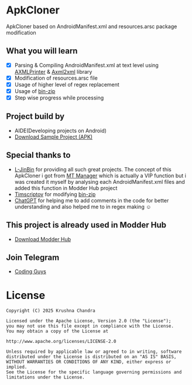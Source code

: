 # ApkCloner
 ApkCloner based on AndroidManifest.xml  and resources.arsc package modification

## What you will learn
- [x] Parsing & Compiling AndroidManifest.xml at text level using [AXMLPrinter](https://github.com/developer-krushna/AXMLPrinter) & [Axml2xml](https://github.com/developer-krushna/Axml2xml) library
- [x] Modification of resources.arsc file 
- [x] Usage of higher level of regex replacement
- [x] Usage of [bin-zip](https://github.com/L-JINBIN/ApkSignatureKiller/tree/master/mt/bin/zip)
- [x] Step wise progress while processing

## Project build by 
- AIDE(Developing projects on Android)
- [Download Sample Project (APK)](https://github.com/developer-krushna/ApkCloner/raw/refs/heads/main/MT%20Apk%20Cloner_1.0.apk)

## Special thanks to
- [L-JinBin](https://github.com/L-JINBIN) for providing all such great projects. The concept of this ApkCloner i got from [MT Manager](https://t.me/Modder_Hub/875) which is actually a VIP function but i was created it myself by analysing each AndroidManifest.xml files and added this function in Modder Hub project
- [Timscriptov](https://github.com/timscriptov) for modifying [bin-zip](https://github.com/timscriptov/apkparser)
- [ChatGPT](https://chatgpt.com) for helping me to add comments in the code for better understanding and also helped me to in regex making ☺️

## This project is already used in Modder Hub
- [Download Modder Hub](https://modder-hub.blogspot.com)

## Join Telegram
- [Coding Guys](https://t.me/coding_guys)
  
# License
    Copyright (C) 2025 Krushna Chandra

    Licensed under the Apache License, Version 2.0 (the "License");
    you may not use this file except in compliance with the License.
    You may obtain a copy of the License at

    http://www.apache.org/licenses/LICENSE-2.0

    Unless required by applicable law or agreed to in writing, software
    distributed under the License is distributed on an "AS IS" BASIS,
    WITHOUT WARRANTIES OR CONDITIONS OF ANY KIND, either express or implied.
    See the License for the specific language governing permissions and
    limitations under the License.
